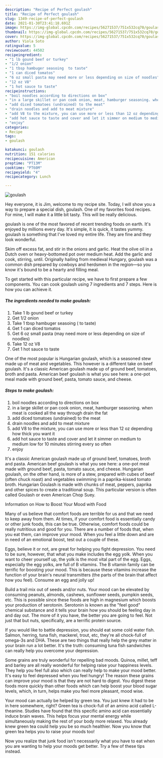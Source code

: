 ```yaml
---
description: "Recipe of Perfect goulash"
title: "Recipe of Perfect goulash"
slug: 1349-recipe-of-perfect-goulash
date: 2021-01-30T23:41:18.691Z
image: https://img-global.cpcdn.com/recipes/56271537/751x532cq70/goulash-recipe-main-photo.jpg
thumbnail: https://img-global.cpcdn.com/recipes/56271537/751x532cq70/goulash-recipe-main-photo.jpg
cover: https://img-global.cpcdn.com/recipes/56271537/751x532cq70/goulash-recipe-main-photo.jpg
author: Viola Soto
ratingvalue: 5
reviewcount: 44502
recipeingredient:
- "1 lb gound beef or turkey"
- "1/2 onion"
- "1 tbsp hambuger seasoing  to taste"
- "1 can diced tomatos"
- "6 oz small pasta may need more or less depending on size of noodles"
- "12 oz V8"
- "1 hot sauce to taste"
recipeinstructions:
- "boil noodles according to directions on box"
- "in a large skillet or pan cook onion, meat, hamburger seasoning. when meat is cooked all the way through drain the fat"
- "add diced tomatoes (undrained) to the meat"
- "drain noodles and add to meat mixture"
- "add V8 to the mixture, you can use more or less than 12 oz depending how thick you want it"
- "add hot sauce to taste and cover and let it simmer on medium to medium low for 10 minutes stirring every so often"
- "enjoy"
categories:
- Recipe
tags:
- goulash

katakunci: goulash 
nutrition: 151 calories
recipecuisine: American
preptime: "PT13M"
cooktime: "PT60M"
recipeyield: "4"
recipecategory: Lunch

---
```



![goulash](https://img-global.cpcdn.com/recipes/56271537/751x532cq70/goulash-recipe-main-photo.jpg)

Hey everyone, it is Jim, welcome to my recipe site. Today, I will show you a way to prepare a special dish, goulash. One of my favorites food recipes. For mine, I will make it a little bit tasty. This will be really delicious.

goulash is one of the most favored of recent trending foods on earth. It's enjoyed by millions every day. It's simple, it is quick, it tastes yummy. goulash is something that I've loved my entire life. They are fine and they look wonderful.

Skim off excess fat, and stir in the onions and garlic. Heat the olive oil in a Dutch oven or heavy-bottomed pot over medium heat. Add the garlic and cook, stirring, until. Originally hailing from medieval Hungary, goulash was a common dish prepared by cowboys and herdsmen in the region—so you know it&#39;s bound to be a hearty and filling meal.


To get started with this particular recipe, we have to first prepare a few components. You can cook goulash using 7 ingredients and 7 steps. Here is how you can achieve it.

<!--inarticleads1-->

##### The ingredients needed to make goulash:

1. Take 1 lb gound beef or turkey
1. Get 1/2 onion
1. Take 1 tbsp hambuger seasoing ( to taste)
1. Get 1 can diced tomatos
1. Get 6 oz small pasta (may need more or less depending on size of noodles)
1. Take 12 oz V8
1. Get 1 hot sauce to taste


One of the most popular is Hungarian goulash, which is a seasoned stew made up of meat and vegetables. This however is a different take on beef goulash. It&#39;s a classic American goulash made up of ground beef, tomatoes, broth and pasta. American beef goulash is what you see here: a one-pot meal made with ground beef, pasta, tomato sauce, and cheese. 

<!--inarticleads2-->

##### Steps to make goulash:

1. boil noodles according to directions on box
1. in a large skillet or pan cook onion, meat, hamburger seasoning. when meat is cooked all the way through drain the fat
1. add diced tomatoes (undrained) to the meat
1. drain noodles and add to meat mixture
1. add V8 to the mixture, you can use more or less than 12 oz depending how thick you want it
1. add hot sauce to taste and cover and let it simmer on medium to medium low for 10 minutes stirring every so often
1. enjoy


It&#39;s a classic American goulash made up of ground beef, tomatoes, broth and pasta. American beef goulash is what you see here: a one-pot meal made with ground beef, pasta, tomato sauce, and cheese. Hungarian goulash, on the other hand, is more of a stew, prepared with cubes of beef (often chuck roast) and vegetables swimming in a paprika-kissed tomato broth. Hungarian Goulash is made with chunks of meat, peppers, paprika and other spices to create a traditional soup. This particular version is often called Goulash or even American Chop Suey. 

Information on How to Boost Your Mood with Food


Many of us believe that comfort foods are terrible for us and that we need to keep away from them. At times, if your comfort food is essentially candy or other junk foods, this can be true. Otherwise, comfort foods could be really nutritious and good for you. There are a number of foods that, when you eat them, can improve your mood. When you feel a little down and are in need of an emotional boost, test out a couple of these.

Eggs, believe it or not, are great for helping you fight depression. You need to be sure, however, that what you make includes the egg yolk. When you want to cheer yourself up, the yolk is the most vital part of the egg. Eggs, especially the egg yolks, are full of B vitamins. The B vitamin family can be terrific for boosting your mood. This is because these vitamins increase the function of your brain's neural transmitters (the parts of the brain that affect how you feel). Consume an egg and jolly up!

Build a trail mix out of seeds and/or nuts. Your mood can be elevated by consuming peanuts, almonds, cashews, sunflower seeds, pumpkin seeds, etc. This is possible since these foods are high in magnesium which boosts your production of serotonin. Serotonin is known as the "feel good" chemical substance and it tells your brain how you should be feeling day in and day out. The more of it you have, the better you are going to feel. Not just that but nuts, specifically, are a terrific protein source.

If you would like to battle depression, you should eat some cold water fish. Salmon, herring, tuna fish, mackerel, trout, etc, they're all chock-full of omega-3s and DHA. These are two things that really help the grey matter in your brain run a lot better. It's the truth: consuming tuna fish sandwiches can really help you overcome your depression. 

Some grains are truly wonderful for repelling bad moods. Quinoa, millet, teff and barley are all really wonderful for helping raise your happiness levels. They help you feel full also which can really help to make your mood better. It's easy to feel depressed when you feel hungry! The reason these grains can improve your mood is that they are not hard to digest. You digest these foods more quickly than other foods which can help boost your blood sugar levels, which, in turn, helps make you feel more pleasant, mood wise.

Your mood can actually be helped by green tea. You just knew it had to be in here somewhere, right? Green tea is chock-full of an amino acid called L-theanine. Studies have found that this specific amino acid can essentially induce brain waves. This helps focus your mental energy while simultaneously making the rest of your body more relaxed. You already knew green tea could help you be so much healthier. Now you know that green tea helps you to raise your moods too!

Now you realize that junk food isn't necessarily what you have to eat when you are wanting to help your moods get better. Try  a few  of  these  tips  instead.

